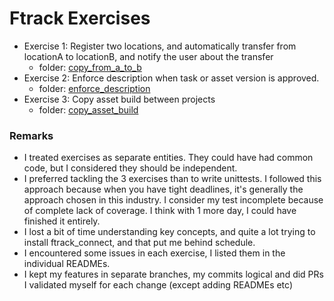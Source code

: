 # Ftrack Exercises

- Exercise 1: Register two locations, and automatically transfer from
locationA to locationB, and notify the user about the transfer
    - folder: [copy_from_a_to_b](copy_from_a_to_b)
- Exercise 2: Enforce description when task or asset version is approved.
    - folder: [enforce_description](enforce_description)
- Exercise 3: Copy asset build between projects
    - folder: [copy_asset_build](copy_asset_build)


### Remarks

- I treated exercises as separate entities. They could have had common
code, but I considered they should be independent.
- I preferred tackling the 3 exercises than to write unittests. I followed
this approach because when you have tight deadlines, it's generally the
approach chosen in this industry. I consider my test incomplete because
of complete lack of coverage. I think with 1 more day, I could have
finished it entirely.
- I lost a bit of time understanding key concepts, and quite a lot trying
to install ftrack_connect, and that put me behind schedule.
- I encountered some issues in each exercise, I listed them in the individual
READMEs.
- I kept my features in separate branches, my commits logical and did
PRs I validated myself for each change (except adding READMEs etc)